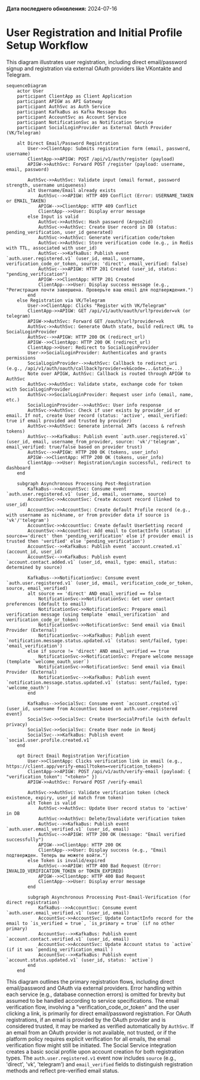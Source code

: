 **Дата последнего обновления:** 2024-07-16

# User Registration and Initial Profile Setup Workflow

This diagram illustrates user registration, including direct email/password signup and registration via external OAuth providers like VKontakte and Telegram.

```mermaid
sequenceDiagram
    actor User
    participant ClientApp as Client Application
    participant APIGW as API Gateway
    participant AuthSvc as Auth Service
    participant KafkaBus as Kafka Message Bus
    participant AccountSvc as Account Service
    participant NotificationSvc as Notification Service
    participant SocialLoginProvider as External OAuth Provider (VK/Telegram)

    alt Direct Email/Password Registration
        User->>ClientApp: Submits registration form (email, password, username)
        ClientApp->>APIGW: POST /api/v1/auth/register (payload)
        APIGW->>AuthSvc: Forward POST /register (payload: username, email, password)

        AuthSvc->>AuthSvc: Validate input (email format, password strength, username uniqueness)
        alt Username/Email already exists
            AuthSvc-->>APIGW: HTTP 409 Conflict (Error: USERNAME_TAKEN or EMAIL_TAKEN)
            APIGW-->>ClientApp: HTTP 409 Conflict
            ClientApp-->>User: Display error message
        else Input is valid
            AuthSvc->>AuthSvc: Hash password (Argon2id)
            AuthSvc->>AuthSvc: Create User record in DB (status: pending_verification, user_id generated)
            AuthSvc->>AuthSvc: Generate verification code/token
            AuthSvc->>AuthSvc: Store verification code (e.g., in Redis with TTL, associated with user_id)
            AuthSvc-->>KafkaBus: Publish event `auth.user.registered.v1` (user_id, email, username, verification_code_or_token, source: 'direct', email_verified: false)
            AuthSvc-->>APIGW: HTTP 201 Created (user_id, status: "pending_verification")
            APIGW-->>ClientApp: HTTP 201 Created
            ClientApp-->>User: Display success message (e.g., "Регистрация почти завершена. Проверьте ваш email для подтверждения.")
        end
    else Registration via VK/Telegram
        User->>ClientApp: Clicks "Register with VK/Telegram"
        ClientApp->>APIGW: GET /api/v1/auth/oauth/url?provider=vk (or telegram)
        APIGW->>AuthSvc: Forward GET /oauth/url?provider=vk
        AuthSvc->>AuthSvc: Generate OAuth state, build redirect URL to SocialLoginProvider
        AuthSvc-->>APIGW: HTTP 200 OK (redirect_url)
        APIGW-->>ClientApp: HTTP 200 OK (redirect_url)
        ClientApp->>User: Redirect to SocialLoginProvider
        User->>SocialLoginProvider: Authenticates and grants permissions
        SocialLoginProvider-->>AuthSvc: Callback to redirect_uri (e.g., /api/v1/auth/oauth/callback?provider=vk&code=...&state=...)
        Note over APIGW, AuthSvc: Callback is routed through APIGW to AuthSvc
        AuthSvc->>AuthSvc: Validate state, exchange code for token with SocialLoginProvider
        AuthSvc->>SocialLoginProvider: Request user info (email, name, etc.)
        SocialLoginProvider-->>AuthSvc: User info response
        AuthSvc->>AuthSvc: Check if user exists by provider_id or email. If not, create User record (status: 'active', email_verified: true if email provided and trusted by provider)
        AuthSvc->>AuthSvc: Generate internal JWTs (access & refresh tokens)
        AuthSvc-->>KafkaBus: Publish event `auth.user.registered.v1` (user_id, email, username_from_provider, source: 'vk'/'telegram', email_verified: true/false based on provider trust)
        AuthSvc-->>APIGW: HTTP 200 OK (tokens, user_info)
        APIGW-->>ClientApp: HTTP 200 OK (tokens, user_info)
        ClientApp-->>User: Registration/Login successful, redirect to dashboard
    end

    subgraph Asynchronous Processing Post-Registration
        KafkaBus-->>AccountSvc: Consume event `auth.user.registered.v1` (user_id, email, username, source)
        AccountSvc->>AccountSvc: Create Account record (linked to user_id)
        AccountSvc->>AccountSvc: Create default Profile record (e.g., with username as nickname, or from provider data if source is 'vk'/'telegram')
        AccountSvc->>AccountSvc: Create default UserSetting record
        AccountSvc->>AccountSvc: Add email to ContactInfo (status: if source=='direct' then 'pending_verification' else if provider email is trusted then 'verified' else 'pending_verification')
        AccountSvc-->>KafkaBus: Publish event `account.created.v1` (account_id, user_id)
        AccountSvc-->>KafkaBus: Publish event `account.contact.added.v1` (user_id, email, type: email, status: determined by source)

        KafkaBus-->>NotificationSvc: Consume event `auth.user.registered.v1` (user_id, email, verification_code_or_token, source, email_verified)
        alt source == 'direct' AND email_verified == false
            NotificationSvc->>NotificationSvc: Get user contact preferences (default to email)
            NotificationSvc->>NotificationSvc: Prepare email verification message (using template `email_verification` and verification_code_or_token)
            NotificationSvc->>NotificationSvc: Send email via Email Provider (External)
            NotificationSvc-->>KafkaBus: Publish event `notification.message.status.updated.v1` (status: sent/failed, type: 'email_verification')
        else if source != 'direct' AND email_verified == true
            NotificationSvc->>NotificationSvc: Prepare welcome message (template `welcome_oauth_user`)
            NotificationSvc->>NotificationSvc: Send email via Email Provider (External)
            NotificationSvc-->>KafkaBus: Publish event `notification.message.status.updated.v1` (status: sent/failed, type: 'welcome_oauth')
        end

        KafkaBus-->>SocialSvc: Consume event `account.created.v1` (user_id, username from AccountSvc based on auth.user.registered event)
        SocialSvc->>SocialSvc: Create UserSocialProfile (with default privacy)
        SocialSvc->>SocialSvc: Create User node in Neo4j
        SocialSvc-->>KafkaBus: Publish event `social.user.profile.created.v1`
    end

    opt Direct Email Registration Verification
        User->>ClientApp: Clicks verification link in email (e.g., https://client.app/verify-email?token=<verification_token>)
        ClientApp->>APIGW: POST /api/v1/auth/verify-email (payload: { "verification_token": "<token>" })
        APIGW->>AuthSvc: Forward POST /verify-email

        AuthSvc->>AuthSvc: Validate verification token (check existence, expiry, user_id match from token)
        alt Token is valid
            AuthSvc->>AuthSvc: Update User record status to 'active' in DB
            AuthSvc->>AuthSvc: Delete/Invalidate verification token
            AuthSvc-->>KafkaBus: Publish event `auth.user.email_verified.v1` (user_id, email)
            AuthSvc-->>APIGW: HTTP 200 OK (message: "Email verified successfully")
            APIGW-->>ClientApp: HTTP 200 OK
            ClientApp-->>User: Display success (e.g., "Email подтвержден. Теперь вы можете войти.")
        else Token is invalid/expired
            AuthSvc-->>APIGW: HTTP 400 Bad Request (Error: INVALID_VERIFICATION_TOKEN or TOKEN_EXPIRED)
            APIGW-->>ClientApp: HTTP 400 Bad Request
            ClientApp-->>User: Display error message
        end

        subgraph Asynchronous Processing Post-Email-Verification (for direct registration)
            KafkaBus-->>AccountSvc: Consume event `auth.user.email_verified.v1` (user_id, email)
            AccountSvc->>AccountSvc: Update ContactInfo record for the email to `is_verified = true`, `is_primary = true` (if no other primary)
            AccountSvc-->>KafkaBus: Publish event `account.contact.verified.v1` (user_id, email)
            AccountSvc->>AccountSvc: Update Account status to `active` (if it was `pending_verification_email`)
            AccountSvc-->>KafkaBus: Publish event `account.status.updated.v1` (user_id, status: `active`)
        end
    end
```

This diagram outlines the primary registration flows, including direct email/password and OAuth via external providers. Error handling within each service (e.g., database connection errors) is omitted for brevity but assumed to be handled according to service specifications.
The email verification flow, involving a "verification_code_or_token" and the user clicking a link, is primarily for direct email/password registration. For OAuth registrations, if an email is provided by the OAuth provider and is considered trusted, it may be marked as verified automatically by `AuthSvc`. If an email from an OAuth provider is not available, not trusted, or if the platform policy requires explicit verification for all emails, the email verification flow might still be initiated.
The Social Service integration creates a basic social profile upon account creation for both registration types.
The `auth.user.registered.v1` event now includes `source` (e.g., 'direct', 'vk', 'telegram') and `email_verified` fields to distinguish registration methods and reflect pre-verified email status.
```
